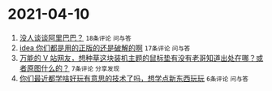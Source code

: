 # 2021-04-10

1. [没人谈谈阿里巴巴？](https://www.v2ex.com/t/769641) `18条评论` `问与答`
1. [idea 你们都是用的正版的还是破解的啊](https://www.v2ex.com/t/769644) `17条评论` `问与答`
1. [万能的 V 站网友，想种草这块装机主题的鼠标垫有没有老哥知道出处在哪？或者原图什么的？](https://www.v2ex.com/t/769633) `7条评论` `分享发现`
1. [你们最近都学啥好玩有意思的技术了吗，想学点新东西玩玩](https://www.v2ex.com/t/769636) `6条评论` `问与答`
